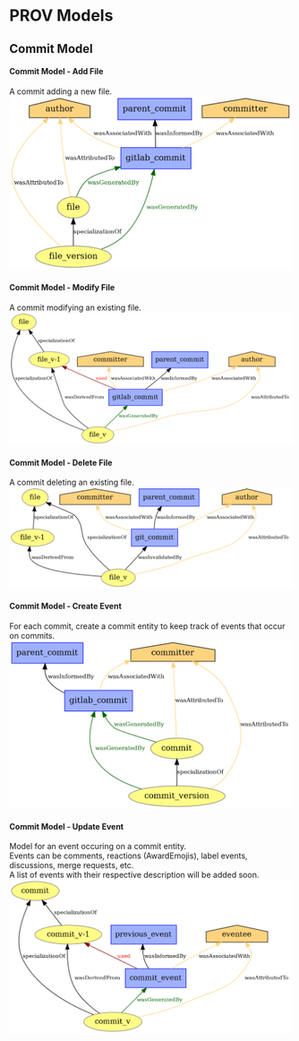 # PROV Models

## Commit Model
#### Commit Model - Add File
A commit adding a new file.  
![Adding Files](./pngs/commit_model_add.png)

#### Commit Model - Modify File
A commit modifying an existing file.  
![Commit modifying a file](./pngs/commit_model_modify.png)

#### Commit Model - Delete File
A commit deleting an existing file.  
![Commit deleting a file](./pngs/commit_model_delete.png)

#### Commit Model - Create Event
For each commit, create a commit entity to keep track of events that occur on commits.  
![Commit entity creation](./pngs/commit_model_event_create.png)

#### Commit Model - Update Event
Model for an event occuring on a commit entity.  
Events can be comments, reactions (AwardEmojis), label events, discussions, merge requests, etc.  
A list of events with their respective description will be added soon.
![Event on commit entity](./pngs/commit_model_event_update.png)
